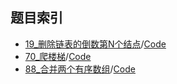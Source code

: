 ## 题目索引

  - [19_删除链表的倒数第N个结点](doc/content/19/19_删除链表的倒数第N个结点.md)/[Code](19/19_删除链表的倒数第N个结点.go)
  - [70_爬楼梯](doc/content/70/70_爬楼梯.md)/[Code](70/70_爬楼梯.go)
  - [88_合并两个有序数组](doc/content/88/88_合并两个有序数组.md)/[Code](88/88_合并两个有序数组.go)
